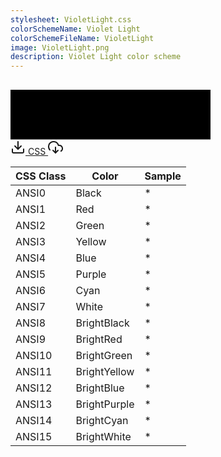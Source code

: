 ```yaml
---
stylesheet: VioletLight.css
colorSchemeName: Violet Light
colorSchemeFileName: VioletLight
image: VioletLight.png
description: Violet Light color scheme
---
```

<h2 style='text-align:center'>
    <a id='colorSchemeNameLink' href='#'>
        <span class='ColorSchemeFileName' />
    </a>
</h2>

<div class='centeredText'>
<svg viewBox="0 0 640 160" width="320" xmlns:xlink="http://www.w3.org/1999/xlink" xmlns="http://www.w3.org/2000/svg">   <rect x="0" y="0" class="ansi0-fill" width="80" height="80" />   <rect x="80" y="0" class="ansi1-fill" width="80" height="80" />   <rect x="160" y="0" class="ansi2-fill" width="80" height="80" />   <rect x="240" y="0" class="ansi3-fill" width="80" height="80" />   <rect x="320" y="0" class="ansi4-fill" width="80" height="80" />   <rect x="400" y="0" class="ansi5-fill" width="80" height="80" />   <rect x="480" y="0" class="ansi6-fill" width="80" height="80" />   <rect x="560" y="0" class="ansi7-fill" width="80" height="80" />   <rect x="0" y="79" class="ansi8-fill" width="80" height="80" />   <rect x="80" y="79" class="ansi9-fill" width="80" height="80" />   <rect x="160" y="79" class="ansi10-fill" width="80" height="80" />   <rect x="240" y="79" class="ansi11-fill" width="80" height="80" />   <rect x="320" y="79" class="ansi12-fill" width="80" height="80" />   <rect x="400" y="79" class="ansi13-fill" width="80" height="80" />   <rect x="480" y="79" class="ansi14-fill" width="80" height="80" />   <rect x="560" y="79" class="ansi15-fill" width="80" height="80" /> </svg>
</div>

<div class='centeredText'>
    <a id='downloadSchemeLink'>
<a href='https://github.com/2bitdesigns/4bitcss'><svg xmlns="http://www.w3.org/2000/svg" width="24" height="24" viewBox="0 0 24 24" fill="none" stroke="currentColor" stroke-width="2" stroke-linecap="round" stroke-linejoin="round" class="ansi6-stroke">
  <path d="M21 15v4a2 2 0 0 1-2 2H5a2 2 0 0 1-2-2v-4" />
  <polyline points="7 10 12 15 17 10" />
  <line x1="12" y1="15" x2="12" y2="3" />
</svg>
        CSS
    </a>
    <a id='cdnSchemeLink'>
<a href='https://github.com/2bitdesigns/4bitcss'><svg xmlns="http://www.w3.org/2000/svg" width="24" height="24" viewBox="0 0 24 24" fill="none" stroke="currentColor" stroke-width="2" stroke-linecap="round" stroke-linejoin="round" class="ansi6-stroke">
  <polyline points="8 17 12 21 16 17" />
  <line x1="12" y1="12" x2="12" y2="21" />
  <path d="M20.88 18.09A5 5 0 0 0 18 9h-1.26A8 8 0 1 0 3 16.29" />
</svg>
    </a>
</div>


|CSS Class|Color       |Sample                       |
|---------|------------|-----------------------------|
|ANSI0    |Black       |<span class='ANSI0'>*</span> |
|ANSI1    |Red         |<span class='ANSI1'>*</span> |
|ANSI2    |Green       |<span class='ANSI2'>*</span> |
|ANSI3    |Yellow      |<span class='ANSI3'>*</span> |
|ANSI4    |Blue        |<span class='ANSI4'>*</span> |
|ANSI5    |Purple      |<span class='ANSI5'>*</span> |
|ANSI6    |Cyan        |<span class='ANSI6'>*</span> |
|ANSI7    |White       |<span class='ANSI7'>*</span> |
|ANSI8    |BrightBlack |<span class='ANSI8'>*</span> |
|ANSI9    |BrightRed   |<span class='ANSI9'>*</span> |
|ANSI10   |BrightGreen |<span class='ANSI10'>*</span>|
|ANSI11   |BrightYellow|<span class='ANSI11'>*</span>|
|ANSI12   |BrightBlue  |<span class='ANSI12'>*</span>|
|ANSI13   |BrightPurple|<span class='ANSI13'>*</span>|
|ANSI14   |BrightCyan  |<span class='ANSI14'>*</span>|
|ANSI15   |BrightWhite |<span class='ANSI15'>*</span>|




